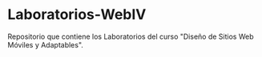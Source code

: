 # Laboratorios-WebIV
Repositorio que contiene los Laboratorios del curso "Diseño de Sitios Web Móviles y Adaptables".
